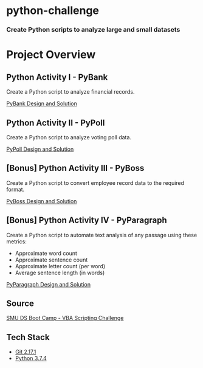 # python-challenge
### Create Python scripts to analyze large and small datasets

# Project Overview
## Python Activity I - PyBank
Create a Python script to analyze financial records.

[PyBank Design and Solution](https://github.com/kirpatrick/python-challenge/tree/master/PyBank)

## Python Activity II - PyPoll
Create a Python script to analyze voting poll data.

[PyPoll Design and Solution](https://github.com/kirpatrick/python-challenge/tree/master/PyPoll)

## [Bonus] Python Activity III - PyBoss
Create a Python script to convert employee record data to the required format.

[PyBoss Design and Solution](https://github.com/kirpatrick/python-challenge/tree/master/PyBoss)

## [Bonus] Python Activity IV - PyParagraph
Create a Python script to automate text analysis of any passage using these metrics:
- Approximate word count
- Approximate sentence count
- Approximate letter count (per word)
- Average sentence length (in words)

[PyParagraph Design and Solution](https://github.com/kirpatrick/python-challenge/tree/master/PyParagraph)

## Source
[SMU DS Boot Camp - VBA Scripting Challenge](https://smu.bootcampcontent.com/SMU-Coding-Bootcamp/SMU-DAL-DATA-PT-11-2019-U-C/tree/master/02-Homework/03-Python/Instructions)

## Tech Stack
- [Git 2.17.1](https://git-scm.com/downloads)
- [Python 3.7.4](https://www.anaconda.com/distribution/)